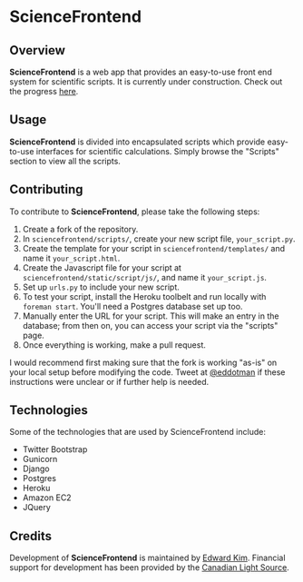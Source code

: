 ScienceFrontend
===============

Overview
--------

**ScienceFrontend** is a web app that provides an easy-to-use front end system for scientific scripts. It is currently under construction. Check out the progress [here](https://gist.github.com/eddotman/5426562). 

Usage
-----

**ScienceFrontend** is divided into encapsulated scripts which provide easy-to-use interfaces for scientific calculations. Simply browse the "Scripts" section to view all the scripts. 

Contributing
------------

To contribute to **ScienceFrontend**, please take the following steps:

1. Create a fork of the repository.
2. In `sciencefrontend/scripts/`, create your new script file, `your_script.py`.
3. Create the template for your script in `sciencefrontend/templates/` and name it `your_script.html`.
4. Create the Javascript file for your script at `sciencefrontend/static/script/js/`, and name it `your_script.js`.
5. Set up `urls.py` to include your new script. 
6. To test your script, install the Heroku toolbelt and run locally with `foreman start`. You'll need a Postgres database set up too.
7. Manually enter the URL for your script. This will make an entry in the database; from then on, you can access your script via the "scripts" page.
8. Once everything is working, make a pull request.

I would recommend first making sure that the fork is working "as-is" on your local setup before modifying the code. Tweet at [@eddotman](http://twitter.com/eddotman) if these instructions were unclear or if further help is needed.

Technologies
------------

Some of the technologies that are used by ScienceFrontend include:

+ Twitter Bootstrap
+ Gunicorn
+ Django
+ Postgres
+ Heroku
+ Amazon EC2
+ JQuery

Credits
-------

Development of **ScienceFrontend** is maintained by [Edward Kim](http://edwardkim.name). Financial support for development has been provided by the [Canadian Light Source](http://lightsource.ca).
